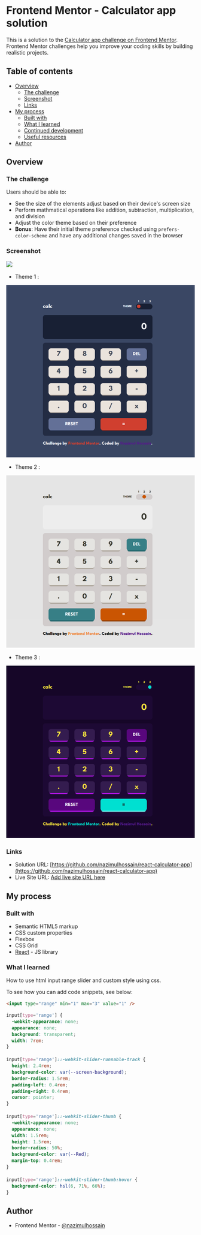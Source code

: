 # Frontend Mentor - Calculator app solution

This is a solution to the [Calculator app challenge on Frontend Mentor](https://www.frontendmentor.io/challenges/calculator-app-9lteq5N29). Frontend Mentor challenges help you improve your coding skills by building realistic projects.

## Table of contents

- [Overview](#overview)
  - [The challenge](#the-challenge)
  - [Screenshot](#screenshot)
  - [Links](#links)
- [My process](#my-process)
  - [Built with](#built-with)
  - [What I learned](#what-i-learned)
  - [Continued development](#continued-development)
  - [Useful resources](#useful-resources)
- [Author](#author)

## Overview

### The challenge

Users should be able to:

- See the size of the elements adjust based on their device's screen size
- Perform mathmatical operations like addition, subtraction, multiplication, and division
- Adjust the color theme based on their preference
- **Bonus**: Have their initial theme preference checked using `prefers-color-scheme` and have any additional changes saved in the browser

### Screenshot

![](./screenshot.jpg)

- Theme 1 :

![](./public/theme1.png)

- Theme 2 :

![](./public/theme2.png)

- Theme 3 :

![](./public/theme3.png)

### Links

- Solution URL: [https://github.com/nazimulhossain/react-calculator-app](https://github.com/nazimulhossain/react-calculator-app)
- Live Site URL: [Add live site URL here](https://your-live-site-url.com)

## My process

### Built with

- Semantic HTML5 markup
- CSS custom properties
- Flexbox
- CSS Grid
- [React](https://reactjs.org/) - JS library

### What I learned

How to use html input range slider and custom style using css.

To see how you can add code snippets, see below:

```html
<input type="range" min="1" max="3" value="1" />
```

```css
input[type='range'] {
  -webkit-appearance: none;
  appearance: none;
  background: transparent;
  width: 7rem;
}

input[type='range']::-webkit-slider-runnable-track {
  height: 2.4rem;
  background-color: var(--screen-background);
  border-radius: 1.5rem;
  padding-left: 0.4rem;
  padding-right: 0.4rem;
  cursor: pointer;
}

input[type='range']::-webkit-slider-thumb {
  -webkit-appearance: none;
  appearance: none;
  width: 1.5rem;
  height: 1.5rem;
  border-radius: 50%;
  background-color: var(--Red);
  margin-top: 0.4rem;
}

input[type='range']::-webkit-slider-thumb:hover {
  background-color: hsl(6, 71%, 66%);
}
```

## Author

- Frontend Mentor - [@nazimulhossain](https://www.frontendmentor.io/profile/nazimulhossain)
